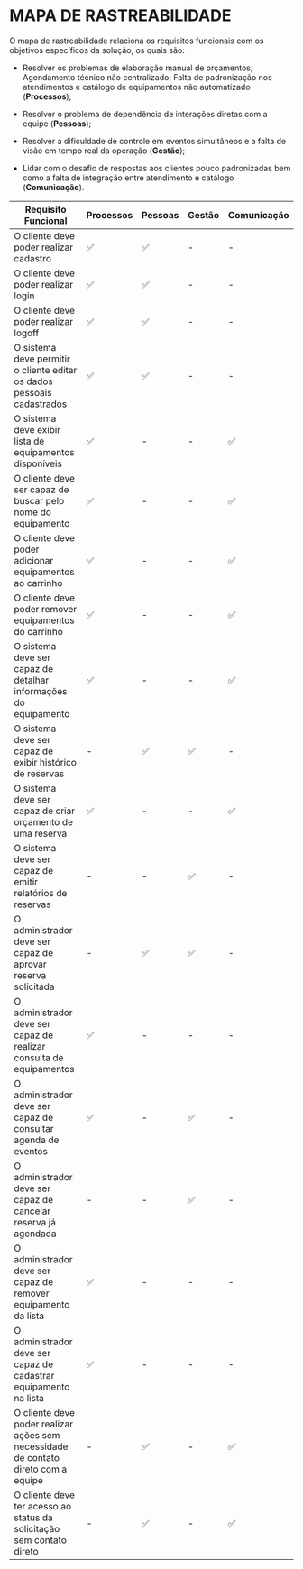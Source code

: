 # MAPA DE RASTREABILIDADE
O mapa de rastreabilidade relaciona os requisitos funcionais com os objetivos específicos da solução, os quais são:

- Resolver os problemas de elaboração manual de orçamentos; Agendamento técnico não centralizado; Falta de padronização nos atendimentos e catálogo de equipamentos não automatizado (**Processos**);

- Resolver o problema de dependência de interações diretas com a equipe (**Pessoas**);

- Resolver a dificuldade de controle em eventos simultâneos e a falta de visão em tempo real da operação (**Gestão**);

- Lidar com o desafio de respostas aos clientes pouco padronizadas bem como a falta de integração entre atendimento e catálogo (**Comunicação**).


| Requisito Funcional                                                                | Processos | Pessoas | Gestão | Comunicação |
| ---------------------------------------------------------------------------------- | --------- | ------- | ------ | ----------- |
| O cliente deve poder realizar cadastro                                             | ✅         | ✅       | -      | -           |
| O cliente deve poder realizar login                                                | ✅         | ✅       | -      | -           |
| O cliente deve poder realizar logoff                                               | ✅         | ✅       | -      | -           |
| O sistema deve permitir o cliente editar os dados pessoais cadastrados             | ✅         | ✅       | -      | -           |
| O sistema deve exibir lista de equipamentos disponíveis                            | ✅         | -       | -      | ✅           |
| O cliente deve ser capaz de buscar pelo nome do equipamento                        | ✅         | -       | -      | ✅           |
| O cliente deve poder adicionar equipamentos ao carrinho                            | ✅         | -       | -      | ✅           |
| O cliente deve poder remover equipamentos do carrinho                              | ✅         | -       | -      | ✅           |
| O sistema deve ser capaz de detalhar informações do equipamento                    | ✅         | -       | -      | ✅           |
| O sistema deve ser capaz de exibir histórico de reservas                           | -         | ✅       | ✅      | -           |
| O sistema deve ser capaz de criar orçamento de uma reserva                         | ✅         | -       | -      | ✅           |
| O sistema deve ser capaz de emitir relatórios de reservas                          | -         | -       | ✅      | -           |
| O administrador deve ser capaz de aprovar reserva solicitada                       | -         | ✅       | ✅      | -           |
| O administrador deve ser capaz de realizar consulta de equipamentos                | ✅         | -       | -      | -           |
| O administrador deve ser capaz de consultar agenda de eventos                      | ✅         | -       | ✅      | -           |
| O administrador deve ser capaz de cancelar reserva já agendada                     | -         | -       | ✅      | -           |
| O administrador deve ser capaz de remover equipamento da lista                     | ✅         | -       | -      | -           |
| O administrador deve ser capaz de cadastrar equipamento na lista                   | ✅         | -       | -      | -           |
| O cliente deve poder realizar ações sem necessidade de contato direto com a equipe | -         | ✅       | -      | ✅           |
| O cliente deve ter acesso ao status da solicitação sem contato direto              | -         | ✅       | -      | ✅           |


